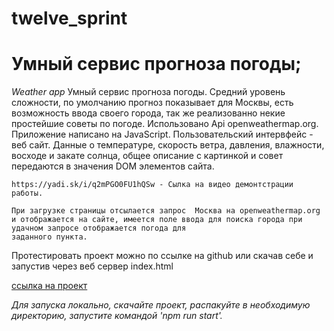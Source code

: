 # twelve_sprint

# Умный сервис прогноза погоды;

*Weather app*
    Умный сервис прогноза погоды.
    Средний уровень сложности, по умолчанию прогноз показывает для Москвы, есть возможность ввода своего города, так же реализованно некие 
    простейшие советы по погоде. Использовано Api  openweathermap.org. Приложение написано на JavaScript. Пользовательский интервфейс - веб сайт.
    Данные о температуре, скорость ветра, давления, влажности, восходе и закате солнца, общее описание с картинкой и совет передаются в значения DOM элементов сайта.

    https://yadi.sk/i/q2mPGO0FU1hQSw - Сылка на видео демонтстрации работы.

    При загрузке страницы отсылается запрос  Москва на openweathermap.org и отображается на сайте, имеется поле ввода для поиска города при удачном запросе отображается погода для 
    заданного пункта.

Протестировать проект можно по ссылке на github или скачав себе и запустив через веб сервер index.html 

    
[ссылка на проект](https://ospas312.github.io/weather_api/)

*Для запуска локально, скачайте проект, распакуйте в необходимую директорию, запустите командой 'npm run start'.*
